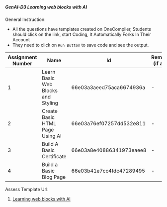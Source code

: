 ##### GenAI-D3 Learning web blocks with AI

General Instruction:

- All the questions have templates created on OneCompiler, Students should click on the link, start Coding, It Automatically Forks In Their Account
- They need to click on `Run Button` to save code and see the output.

| Assignment Number | Name                               | Id                       | Remarks (if any) | Instructions (if any) |
| ----------------- | ---------------------------------- | ------------------------ | ---------------- | --------------------- |
| 1                 | Learn Basic Web Blocks and Styling | 66e03a3aeed75aca6674936a | -                | -                     |
| 2                 | Create Basic HTML Page Using AI    | 66e03a76ef07257dd532e811 | -                | -                     |
| 3                 | Build A Basic Certificate          | 66e03a8e40886341973eaee8 | -                | -                     |
| 4                 | Build a Basic Blog Page            | 66e03b41e7cc4fdc47289495 | -                | -                     |

Assess Template Url:

1. [Learning web blocks with AI](https://assess-admin.masaischool.com/unified-assessment-template/view/66e03d69bdfd715c446e7e0a)
